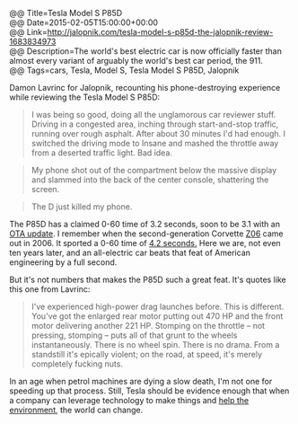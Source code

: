 @@ Title=Tesla Model S P85D  
@@ Date=2015-02-05T15:00:00+00:00  
@@ Link=http://jalopnik.com/tesla-model-s-p85d-the-jalopnik-review-1683834973  
@@ Description=The world's best electric car is now officially faster than almost every variant of arguably the world's best car period, the 911.  
@@ Tags=cars, Tesla, Model S, Tesla Model S P85D, Jalopnik  

Damon Lavrinc for Jalopnik, recounting his phone-destroying experience while reviewing the Tesla Model S P85D:
>I was being so good, doing all the unglamorous car reviewer stuff. Driving in a congested area, inching through start-and-stop traffic, running over rough asphalt. After about 30 minutes I'd had enough. I switched the driving mode to Insane and mashed the throttle away from a deserted traffic light. Bad idea.

>My phone shot out of the compartment below the massive display and slammed into the back of the center console, shattering the screen.

>The D just killed my phone.

The P85D has a claimed 0-60 time of 3.2 seconds, soon to be 3.1 with an [OTA update][theverge]. I remember when the second-generation Corvette [Z06][motortrend] came out in 2006. It sported a 0-60 time of [4.2 seconds.][edmunds] Here we are, not even ten years later, and an all-electric car beats that feat of American engineering by a full second. 

But it's not numbers that makes the P85D such a great feat. It's quotes like this one from Lavrinc:
>I've experienced high-power drag launches before. This is different. You've got the enlarged rear motor putting out 470 HP and the front motor delivering another 221 HP. Stomping on the throttle – not pressing, stomping – puts all of that grunt to the wheels instantaneously. There is no wheel spin. There is no drama. From a standstill it's epically violent; on the road, at speed, it's merely completely fucking nuts.

In an age when petrol machines are dying a slow death, I'm not one for speeding up that process. Still, Tesla should be evidence enough that when a company can leverage technology to make things and [help the environment][slate], the world can change. 

[edmunds]: http://www.edmunds.com/chevrolet/corvette/2006/road-test1.html
[motortrend]: http://www.motortrend.com/roadtests/coupes/112_0510_2006_chevrolet_corvette_z06/
[slate]: http://www.slate.com/articles/technology/technology/2013/09/how_green_is_a_tesla_electric_cars_environmental_impact_depends_on_where.html
[theverge]: http://www.theverge.com/2015/1/29/7947533/tesla-will-make-the-absurdly-fast-p85d-even-faster-with-a-software-update
